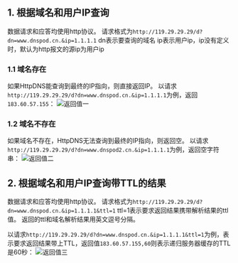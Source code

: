 ## 1. 根据域名和用户IP查询
数据请求和应答均使用http协议。
请求格式为`http://119.29.29.29/d?dn=www.dnspod.cn.&ip=1.1.1.1`
dn表示要查询的域名
ip表示用户ip，ip没有定义时，默认为http报文的源ip为用户ip

### 1.1 域名存在
如果HttpDNS能查询到最终的IP指向，则直接返回IP。
以请求`http://119.29.29.29/d?dn=www.dnspod.cn.&ip=1.1.1.1`为例，返回`183.60.57.155`：
![返回值一](http://imgcache.tce.fsphere.cn/image/mccdn.qcloud.com/static/img/ad7dbfd17112fba557f96deec30677df/image.png)

### 1.2 域名不存在
如果域名不存在，HttpDNS无法查询到最终的IP指向，则返回空。
以请求`http://119.29.29.29/d?dn=www.dnspod2.cn.&ip=1.1.1.1`为例，返回空字符串：
![返回值二](http://imgcache.tce.fsphere.cn/image/mccdn.qcloud.com/static/img/15b5daaeeedd2f2c68c00465554dbae2/image.png)


## 2. 根据域名和用户IP查询带TTL的结果
数据请求和应答均使用http协议。
请求格式为`http://119.29.29.29/d?dn=www.dnspod.cn.&ip=1.1.1.1&ttl=1`
ttl=1表示要求返回结果携带解析结果的ttl值。
返回的ttl和域名解析结果用英文逗号分隔。

以请求`http://119.29.29.29/d?dn=www.dnspod.cn.&ip=1.1.1.1&ttl=1`为例，表示要求返回结果带上TTL，返回值`183.60.57.155,60`则表示递归服务器缓存的TTL是60秒：
![返回值三](http://imgcache.tce.fsphere.cn/image/mccdn.qcloud.com/static/img/0e845c5b777dbcd81ebb800437c786ee/image.png)
